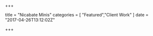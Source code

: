 +++

title = "Nicabate Minis"
categories = [ "Featured","Client Work" ]
date = "2017-04-26T13:12:02Z"

+++

